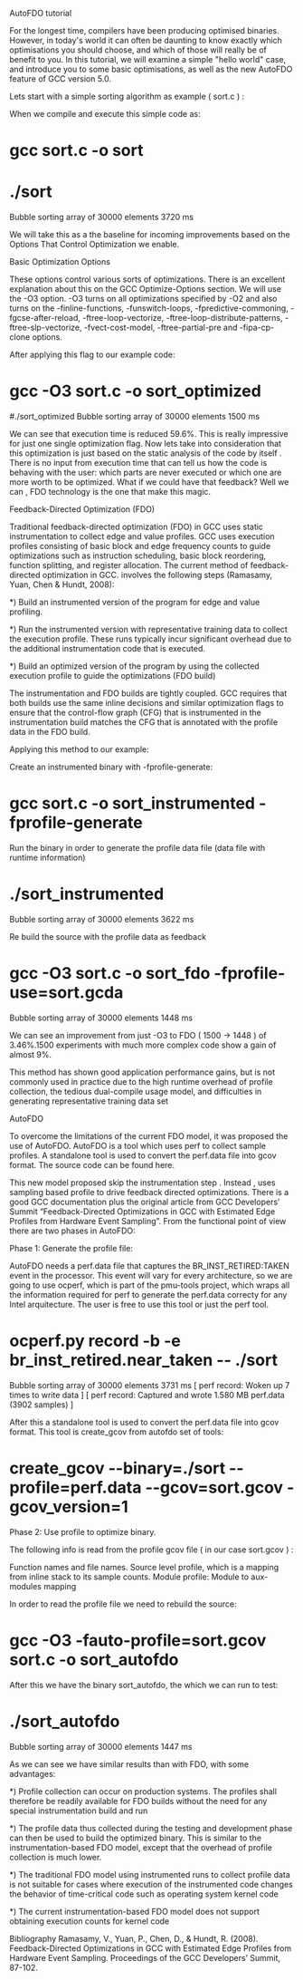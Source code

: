 AutoFDO tutorial

For the longest time, compilers have been producing optimised binaries. However, in today's world it can often be daunting to know exactly which optimisations you should choose, and which of those will really be of benefit to you. In this tutorial, we will examine a simple "hello world" case, and introduce you to some basic optimisations, as well as the new AutoFDO feature of GCC version 5.0.

Lets start with a simple sorting algorithm as example ( sort.c ) : 

When we compile and execute this simple code as: 

  # gcc sort.c -o sort
  # ./sort
  Bubble sorting array of 30000 elements
  3720 ms

We will take this as a the baseline for incoming improvements based on the Options That Control Optimization we enable.

Basic Optimization Options

These options control various sorts of optimizations. There is an excellent explanation about this on the GCC Optimize-Options section. We will use the -O3 option. 
    -O3 turns on all optimizations specified by -O2 and also turns on the -finline-functions, -funswitch-loops,            -fpredictive-commoning, -fgcse-after-reload, -ftree-loop-vectorize, -ftree-loop-distribute-patterns,                   -ftree-slp-vectorize, -fvect-cost-model, -ftree-partial-pre and -fipa-cp-clone options. 

After applying this flag to our example code: 

  # gcc -O3 sort.c -o sort_optimized
  #./sort_optimized
  Bubble sorting array of 30000 elements
  1500 ms

We can see that execution time is reduced 59.6%. This is really impressive for just one single optimization flag. Now lets take into consideration that this optimization is just based on the static analysis of the code by itself . There is no input from execution time that can tell us how the code is behaving with the user: which parts are never executed or which one are more worth to be optimized. What if we could have that feedback? Well we can , FDO technology is the one that make this magic. 

Feedback-Directed Optimization (FDO)

Traditional feedback-directed optimization (FDO) in GCC uses static instrumentation to collect edge and value profiles. GCC uses execution profiles consisting of basic block and edge frequency counts to guide optimizations such as instruction scheduling, basic block reordering, function splitting, and register allocation. The current method of feedback-directed optimization in GCC. involves the following steps (Ramasamy, Yuan, Chen  & Hundt, 2008): 

*) Build an instrumented version of the program for edge and value profiling.

*) Run the instrumented version with representative training data to collect the execution profile. These runs typically incur significant overhead due to the additional instrumentation code that is executed. 

*) Build an optimized version of the program by using the collected execution profile to guide the optimizations (FDO build)

The instrumentation and FDO builds are tightly coupled. GCC requires that both builds use the same inline decisions and similar optimization flags to ensure that the control-flow graph (CFG) that is instrumented in the instrumentation build matches the CFG that is annotated with the profile data in the FDO build.

Applying this method to our example: 

Create an instrumented binary with -fprofile-generate:

  # gcc sort.c -o sort_instrumented -fprofile-generate

Run the binary in order to generate the profile data  file (data file with runtime information) 

  # ./sort_instrumented
  Bubble sorting array of 30000 elements
  3622 ms

Re build the source with the profile data as feedback  

  # gcc -O3 sort.c -o sort_fdo -fprofile-use=sort.gcda
  Bubble sorting array of 30000 elements
  1448 ms

We can see an improvement from just -O3 to FDO ( 1500 -> 1448 ) of 3.46%.1500 experiments with much more complex code show a gain of almost 9%. 

This method has shown good application performance gains, but is not commonly used in practice due to the high runtime overhead of profile collection, the tedious dual-compile usage model, and difficulties in generating representative training data set

AutoFDO

To overcome the limitations of the current FDO model, it was proposed the use of AutoFDO. AutoFDO is a tool which uses perf to collect sample profiles. A standalone tool is used to convert the perf.data file into gcov format. The source code can be found here.

This new model proposed skip the instrumentation step . Instead , uses sampling based profile to drive feedback directed optimizations. There is a good GCC documentation plus the original article from GCC Developers’ Summit “Feedback-Directed Optimizations in GCC with Estimated Edge Profiles from Hardware Event Sampling”.
From the functional point of view there are two phases in AutoFDO:

Phase 1: Generate the profile file:

AutoFDO needs a perf.data file that captures the BR_INST_RETIRED:TAKEN event in the processor. This event will vary for every architecture, so we are going to use ocperf, which is part of the pmu-tools project, which wraps all the information required for perf to generate the perf.data correcty for any Intel arquitecture. The user is free to use this tool or just the perf tool.

  # ocperf.py record -b -e br_inst_retired.near_taken -- ./sort
  Bubble sorting array of 30000 elements
  3731 ms
  [ perf record: Woken up 7 times to write data ]
  [ perf record: Captured and wrote 1.580 MB perf.data (3902 samples) ]

After this a standalone tool is used to convert the perf.data file into gcov format. This tool is create_gcov from autofdo set of tools: 

  # create_gcov --binary=./sort --profile=perf.data --gcov=sort.gcov -gcov_version=1

Phase 2: Use profile to optimize binary.

The following info is read from the profile gcov file ( in our case sort.gcov ) :

  Function names and file names.
  Source level profile, which is a mapping from inline stack to its sample counts.
  Module profile: Module to aux-modules mapping

In order to read the profile file we need to rebuild the source: 

  # gcc -O3 -fauto-profile=sort.gcov sort.c -o sort_autofdo
  After this we have the binary sort_autofdo, the which we can run to test: 
  # ./sort_autofdo
  Bubble sorting array of 30000 elements
  1447 ms

As we can see we have similar results than with FDO, with some advantages: 

  *) Profile collection can occur on production systems. The profiles shall therefore be readily available for FDO         builds without the need for any special instrumentation build and run 
  
  *) The profile data thus collected during the testing and development phase can then be used to build the optimized      binary. This is similar to the instrumentation-based FDO model, except that the overhead of profile collection is     much lower.
  
  *) The traditional FDO model using instrumented runs to collect profile data is not suitable for cases where            execution of the instrumented code changes the behavior of time-critical code such as operating system kernel code
  
  *) The current instrumentation-based FDO model does not support obtaining execution counts for kernel code
  
  Bibliography 
  Ramasamy, V., Yuan, P., Chen, D., & Hundt, R. (2008). Feedback-Directed Optimizations in GCC with Estimated Edge      Profiles from Hardware Event Sampling. Proceedings of the GCC Developers’ Summit, 87-102.
